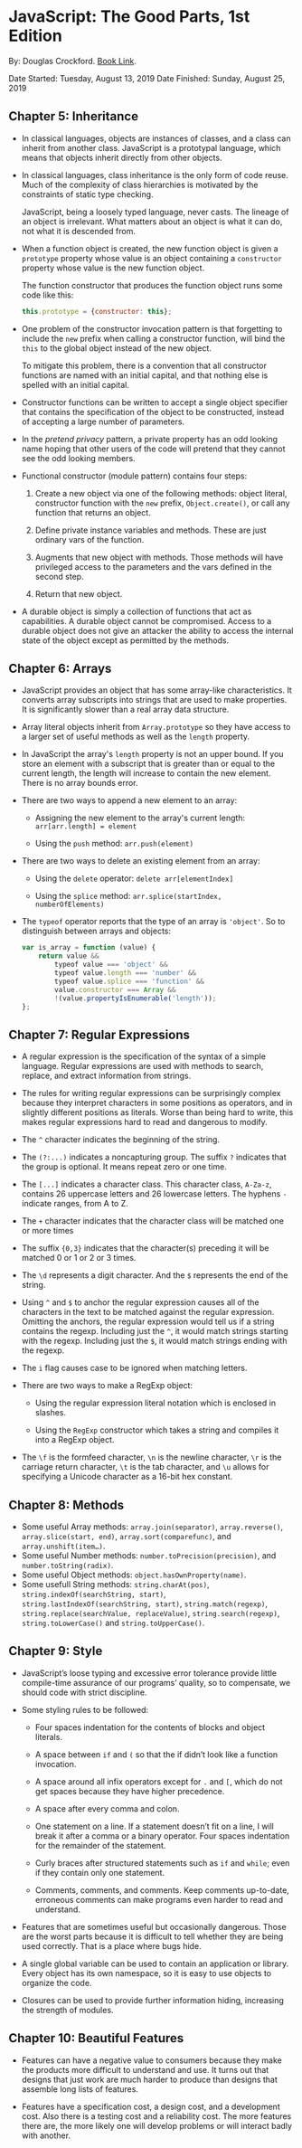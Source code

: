 # JavaScript: The Good Parts, 1st Edition

By: Douglas Crockford.
[Book Link](https://www.amazon.com/JavaScript-Good-Parts-Douglas-Crockford/dp/0596517742).

Date Started: Tuesday, August 13, 2019
Date Finished: Sunday, August 25, 2019

## Chapter 5: Inheritance

- In classical languages, objects are instances of classes, and a class can inherit from another class. JavaScript is a prototypal language, which means that objects inherit directly from other objects.

- In classical languages, class inheritance is the only form of code reuse. Much of the complexity of class hierarchies is motivated by the constraints of static type checking.
  
  JavaScript, being a loosely typed language, never casts. The lineage of an object is irrelevant. What matters about an object is what it can do, not what it is descended from.

- When a function object is created, the new function object is given a `prototype` property whose value is an object containing a `constructor` property whose value is the new function object.
  
  The function constructor that produces the function object runs some code like this:
  
  ```javascript
  this.prototype = {constructor: this};
  ```

- One problem of the constructor invocation pattern is that forgetting to include the `new` prefix when calling a constructor function, will bind the `this` to the global object instead of the new object.
  
  To mitigate this problem, there is a convention that all constructor functions are named with an initial capital, and that nothing else is spelled with an initial capital.

- Constructor functions can be written to accept a single object specifier that contains the specification of the object to be constructed, instead of accepting a large number of parameters.

- In the *pretend privacy* pattern, a private property has an odd looking name hoping that other users of the code will pretend that they cannot see the odd looking members.

- Functional constructor (module pattern) contains four steps:
  
  1. Create a new object via one of the following methods: object literal, constructor function with the `new` prefix, `Object.create()`, or call any function that returns an object.
  
  2. Define private instance variables and methods. These are just ordinary vars of the function.
  
  3. Augments that new object with methods. Those methods will have privileged access to the parameters and the vars defined in the second step.
  
  4. Return that new object.

- A durable object is simply a collection of functions that act as capabilities. A durable object cannot be compromised. Access to a durable object does not give an attacker the ability to access the internal state of the object except as permitted by the methods.

## Chapter 6: Arrays

- JavaScript provides an object that has some array-like characteristics. It converts array subscripts into strings that are used to make properties. It is significantly slower than a real array data structure.

- Array literal objects inherit from `Array.prototype` so they have access to a larger set of useful methods as well as the `length` property.

- In JavaScript the array's `length` property is not an upper bound. If you store an element with a subscript that is greater than or equal to the current length, the length will increase to contain the new element. There is no array bounds error.

- There are two ways to append a new element to an array:
  
  - Assigning the new element to the array's current length: `arr[arr.length] = element`
  
  - Using the `push` method: `arr.push(element)`

- There are two ways to delete an existing element from an array:
  
  - Using the `delete` operator: `delete arr[elementIndex]`
  
  - Using the `splice` method: `arr.splice(startIndex, numberOfElements)`

- The `typeof` operator reports that the type of an array is `'object'`. So to distinguish between arrays and objects:
  
  ```javascript
  var is_array = function (value) {
      return value && 
          typeof value === 'object' &&
          typeof value.length === 'number' &&
          typeof value.splice === 'function' &&
          value.constructor === Array &&
          !(value.propertyIsEnumerable('length'));
  };
  ```

## Chapter 7: Regular Expressions

- A regular expression is the specification of the syntax of a simple language. Regular
  expressions are used with methods to search, replace, and extract information from strings.

- The rules for writing regular expressions can be surprisingly complex because
  they interpret characters in some positions as operators, and in slightly different
  positions as literals. Worse than being hard to write, this makes regular expressions hard to read and dangerous to modify.

- The `^` character indicates the beginning of the string.

- The `(?:...)` indicates a noncapturing group. The suffix `?` indicates that the group is optional. It means repeat zero or one time.

- The `[...]` indicates a character class. This character class, `A-Za-z`, contains 26 uppercase letters and 26 lowercase letters. The hyphens `-` indicate ranges, from A to Z. 

- The `+` character indicates that the character class will be matched one or more times

- The suffix `{0,3}` indicates that the character(s) preceding it will be matched 0 or 1 or 2 or 3 times.

- The `\d` represents a digit character. And the `$` represents the end of the string.

- Using `^` and `$` to anchor the regular expression causes all of the characters in the text to be matched against the regular expression. Omitting the anchors, the regular expression would tell us if a string contains the regexp. Including just the `^`,  it would match strings starting with the regexp. Including just the `$`, it would match strings ending with the regexp.

- The `i` flag causes case to be ignored when matching letters.

- There are two ways to make a RegExp object:
  
  - Using the regular expression literal notation which is enclosed in slashes.
  
  - Using the `RegExp` constructor which takes a string and compiles it into a RegExp object.

- The `\f` is the formfeed character, `\n` is the newline character, `\r` is the carriage return character, `\t` is the tab character, and `\u` allows for specifying a Unicode character as a 16-bit hex constant.

## Chapter 8: Methods

- Some useful Array methods: `array.join(separator)`, `array.reverse()`, `array.slice(start, end)`, `array.sort(comparefunc)`, and `array.unshift(item…)`.
- Some useful Number methods: `number.toPrecision(precision)`, and `number.toString(radix)`.
- Some useful Object methods: `object.hasOwnProperty(name)`.
- Some usefull String methods: `string.charAt(pos)`, `string.indexOf(searchString, start)`, `string.lastIndexOf(searchString, start)`, `string.match(regexp)`, `string.replace(searchValue, replaceValue)`, `string.search(regexp)`, `string.toLowerCase()` and `string.toUpperCase()`.

## Chapter 9: Style

- JavaScript’s loose typing and excessive error tolerance provide little compile-time assurance of our programs’ quality, so to compensate, we should code with strict discipline.

- Some styling rules to be followed:
  
  - Four spaces indentation for the contents of blocks and object literals.
  
  - A space between `if` and `(` so that the if didn’t look like a function invocation.
  
  - A space around all infix operators except for `.` and `[`, which do not get spaces because they have higher precedence.
  
  - A space after every comma and colon.
  
  - One statement on a line. If a statement doesn’t fit on a line, I will break it after a comma or a binary operator. Four spaces indentation for the remainder of the statement.
  
  - Curly braces after structured statements such as `if` and `while`; even if they contain only one statement.
  
  - Comments, comments, and comments. Keep comments up-to-date, erroneous comments can make programs even harder to read and understand.

- Features that are sometimes useful but occasionally dangerous. Those are the worst parts because it is difficult to tell whether they are being used correctly. That is a place where bugs hide.

- A single global variable can be used to contain an application or library. Every object has its own namespace, so it is easy to use objects to organize the code.

- Closures can be used to provide further information hiding, increasing the strength of modules.

## Chapter 10: Beautiful Features

- Features can have a negative value to consumers because they make the products more difficult to understand and use. It turns out that designs that just work are much harder to produce than designs that assemble long lists of features.

- Features have a specification cost, a design cost, and a development cost. Also there is a testing cost and a reliability cost. The more features there are, the more likely one will develop problems or will interact badly with another.
